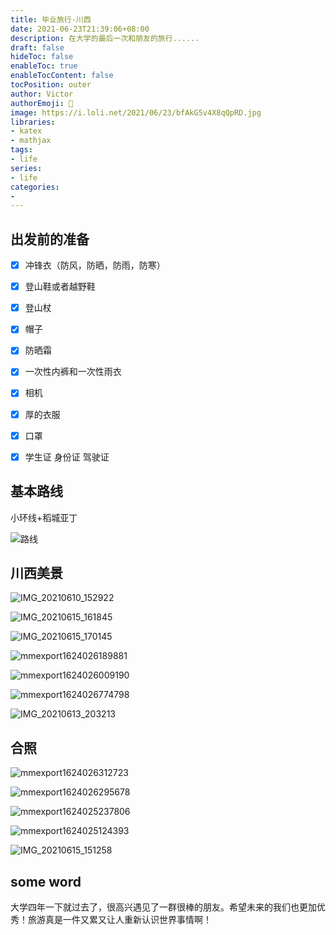 ```yaml
---
title: 毕业旅行-川西
date: 2021-06-23T21:39:06+08:00
description: 在大学的最后一次和朋友的旅行......
draft: false
hideToc: false
enableToc: true
enableTocContent: false
tocPosition: outer
author: Victor
authorEmoji: 👻
image: https://i.loli.net/2021/06/23/bfAkG5v4X8qQpRD.jpg
libraries:
- katex
- mathjax
tags:
- life
series:
- life
categories:
-
---
```




## 出发前的准备

- [x] 冲锋衣（防风，防晒，防雨，防寒）
- [x] 登山鞋或者越野鞋
- [x] 登山杖
- [x] 帽子
- [x] 防晒霜
- [x] 一次性内裤和一次性雨衣
- [x] 相机
- [x] 厚的衣服
- [x] 口罩
- [x] 学生证 身份证 驾驶证



## 基本路线

小环线+稻城亚丁

![路线](https://i.loli.net/2021/06/23/PQfbodXhja2miCs.png)



## 川西美景

![IMG_20210610_152922](https://i.loli.net/2021/06/23/wqCExP4BKOd7RNH.jpg)





![IMG_20210615_161845](https://i.loli.net/2021/06/23/bfAkG5v4X8qQpRD.jpg)



![IMG_20210615_170145](https://i.loli.net/2021/06/23/Pg73E2tj5Q4TGyq.jpg)



![mmexport1624026189881](https://i.loli.net/2021/06/23/9mE6YkAgFpQelR2.jpg)



![mmexport1624026009190](https://i.loli.net/2021/06/23/PIabmH3nCQDKuT4.jpg)



![mmexport1624026774798](https://i.loli.net/2021/06/23/j4CxfBSgPZG2FE9.jpg)



![IMG_20210613_203213](https://i.loli.net/2021/06/23/yVK6kUXgYOWf8mx.jpg)





## 合照

![mmexport1624026312723](https://i.loli.net/2021/06/23/ZBW6GH8tkbO3hMm.jpg)



![mmexport1624026295678](https://i.loli.net/2021/06/23/qaUjey8s3RQHFIu.jpg)



![mmexport1624025237806](https://i.loli.net/2021/06/23/lg82hm7pfROTbyu.jpg)



![mmexport1624025124393](https://i.loli.net/2021/06/23/Uc12ipTNnrt6Bqg.jpg)



![IMG_20210615_151258](https://i.loli.net/2021/06/23/JjdTMutGkwagncD.jpg)



## some word

大学四年一下就过去了，很高兴遇见了一群很棒的朋友。希望未来的我们也更加优秀！旅游真是一件又累又让人重新认识世界事情啊！



